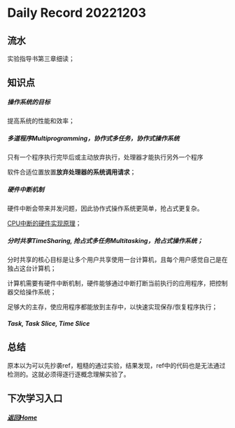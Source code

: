
Daily Record 20221203
=====================

## 流水

实验指导书第三章细读；

## 知识点

##### 操作系统的目标

提高系统的性能和效率；

##### 多道程序Multiprogramming，协作式多任务，协作式操作系统

只有一个程序执行完毕后或主动放弃执行，处理器才能执行另外一个程序

软件合适位置放置**放弃处理器的系统调用请求**；

##### 硬件中断机制

硬件中断会带来并发问题，因此协作式操作系统更简单，抢占式更复杂。

[CPU中断的硬件实现原理](https://www.cnblogs.com/upnote/p/15646121.html)；

##### 分时共享TimeSharing, 抢占式多任务Multitasking，抢占式操作系统；

分时共享的核心目标是让多个用户共享使用一台计算机，且每个用户感觉自己是在独占这台计算机；

计算机需要有硬件中断机制，硬件能够通过中断打断当前执行的应用程序，把控制器交给操作系统；

足够大的主存，使应用程序都能放到主存中，以快速实现保存/恢复程序执行；

##### Task, Task Slice, Time Slice



## 总结

原本以为可以先抄袭ref，粗糙的通过实验，结果发现，ref中的代码也是无法通过检测的。这就必须得逐行逐概念理解实验了。

## 下次学习入口



##### [返回Home](../../../README.md)


